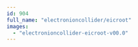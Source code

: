```yaml
---
id: 904
full_name: "electronioncollider/eicroot"
images: 
  - "electronioncollider-eicroot-v00.0"
---
```

